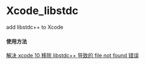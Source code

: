 # Xcode_libstdc
add libstdc++ to Xcode

#### 使用方法
[解决 xcode 10 移除 libstdc++ 导致的 file not found 错误](https://syfh.github.io/2018/12/26/xcode-10-libstdc++/)
